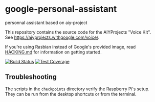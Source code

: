 # google-personal-assistant
personnal assistant based on aiy-project 

This repository contains the source code for the AIYProjects "Voice Kit". See
https://aiyprojects.withgoogle.com/voice/.

If you're using Rasbian instead of Google's provided image, read
[HACKING.md](HACKING.md) for information on getting started.

[![Build Status](https://travis-ci.org/google/aiyprojects-raspbian.svg?branch=master)](https://travis-ci.org/google/aiyprojects-raspbian/builds)
[![Test Coverage](https://codecov.io/gh/google/aiyprojects-raspbian/branch/master/graph/badge.svg)](https://codecov.io/gh/google/aiyprojects-raspbian)

## Troubleshooting

The scripts in the `checkpoints` directory verify the Raspberry Pi's setup.
They can be run from the desktop shortcuts or from the terminal.

